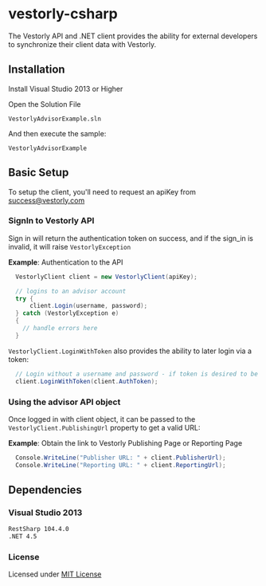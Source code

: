 # vestorly-csharp
The Vestorly API and .NET client provides the ability for external developers to synchronize their client data with Vestorly.

## Installation

Install Visual Studio 2013 or Higher

Open the Solution File

    VestorlyAdvisorExample.sln

And then execute the sample:

    VestorlyAdvisorExample


## Basic Setup

To setup the client, you'll need to request an apiKey from success@vestorly.com


### SignIn to Vestorly API

Sign in will return the authentication token on success, and if the sign_in is invalid, it will raise `VestorlyException`

**Example**: Authentication to the API

```cs
  VestorlyClient client = new VestorlyClient(apiKey);

  // logins to an advisor account
  try { 
      client.Login(username, password);
  } catch (VestorlyException e)
  { 
    // handle errors here
  }
```

`VestorlyClient.LoginWithToken` also provides the ability to later login via a token:

```cs
  // Login without a username and password - if token is desired to be saved without password
  client.LoginWithToken(client.AuthToken); 
```

### Using the advisor API object

Once logged in with client object, it can be passed to the `VestorlyClient.PublishingUrl` property to get a valid URL:

**Example**: Obtain the link to Vestorly Publishing Page or Reporting Page

```cs
  Console.WriteLine("Publisher URL: " + client.PublisherUrl);
  Console.WriteLine("Reporting URL: " + client.ReportingUrl);
```


## Dependencies

### Visual Studio 2013

```bash
RestSharp 104.4.0
.NET 4.5
```

### License  

Licensed under [MIT License](https://github.com/Vestorly/vestorly-csharp/blob/master/LICENSE.txt)

